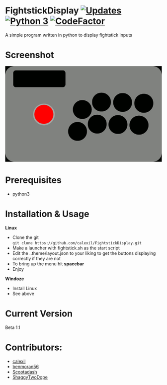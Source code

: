 # FightstickDisplay [![Updates](https://pyup.io/repos/github/calexil/FightstickDisplay/shield.svg)](https://pyup.io/repos/github/calexil/FightstickDisplay/) [![Python 3](https://pyup.io/repos/github/calexil/FightstickDisplay/python-3-shield.svg)](https://pyup.io/repos/github/calexil/FightstickDisplay/) [![CodeFactor](https://www.codefactor.io/repository/github/calexil/fightstickdisplay/badge)](https://www.codefactor.io/repository/github/calexil/fightstickdisplay)


A simple program written in python to display fightstick inputs
# Screenshot
![Alt text](/theme/fightstick.gif?raw=true)
# Prerequisites
* python3

# Installation & Usage
**Linux**
* Clone the git  
`git clone https://github.com/calexil/FightstickDisplay.git`
* Make a launcher with fightstick.sh as the start script
* Edit the ..theme/layout.json to your liking to get the buttons displaying correctly if they are not
* To bring up the menu hit **spacebar**
* Enjoy

**Windoze**
* Install Linux
* See above
# Current Version
Beta 1.1
# Contributors:
* [calexil](https://github.com/calexil)
* [benmoran56](https://github.com/benmoran56)
* [Scootadash](https://www.reddit.com/user/wonderful72pike) 
* [ShaggyTwoDope](https://github.com/shaggytwodope)
